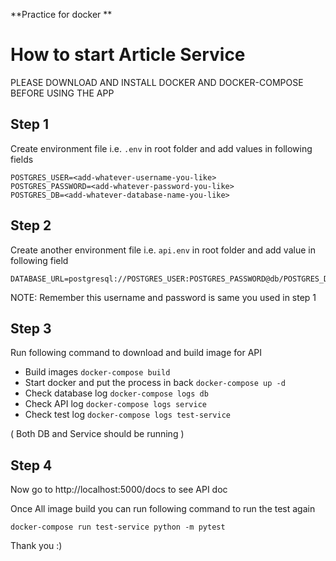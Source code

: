 **Practice for docker **
# How to start Article Service

PLEASE DOWNLOAD AND INSTALL DOCKER AND DOCKER-COMPOSE BEFORE USING THE APP


## Step 1
Create environment file i.e. `.env` in root folder and add values in following fields
```
POSTGRES_USER=<add-whatever-username-you-like>
POSTGRES_PASSWORD=<add-whatever-password-you-like>
POSTGRES_DB=<add-whatever-database-name-you-like>
```

## Step 2
Create another environment file i.e. `api.env` in root folder and add value in following field
```
DATABASE_URL=postgresql://POSTGRES_USER:POSTGRES_PASSWORD@db/POSTGRES_DB
```
NOTE: Remember this username and password is same you used in step 1


## Step 3
Run following command to download and build image for API

- Build images ```docker-compose build```
- Start docker and put the process in back ```docker-compose up -d```
- Check database log ```docker-compose logs db ```
- Check API log ```docker-compose logs service```
- Check test log ```docker-compose logs test-service```

( Both DB and Service should be running )


## Step 4
Now go to http://localhost:5000/docs to see API doc


Once All image build you can run following command to run the test again
```
docker-compose run test-service python -m pytest
```
Thank you :)
